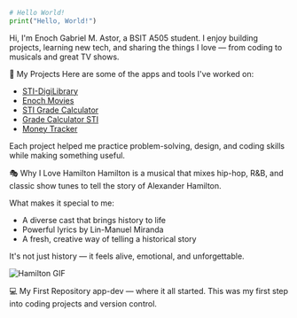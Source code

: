 ```python
# Hello World!
print("Hello, World!")
```

Hi, I'm Enoch Gabriel M. Astor, a BSIT A505 student.
I enjoy building projects, learning new tech, and sharing the things I love — from coding to musicals and great TV shows.

🚀 My Projects
Here are some of the apps and tools I've worked on:
- [STI-DigiLibrary](https://github.com/Enichh/STI-DigiLibrary)
- [Enoch Movies](https://enochmovies.netlify.app/)
- [STI Grade Calculator](https://stigradecalculator.netlify.app/)
- [Grade Calculator STI](https://gradecalculatorsti.netlify.app/)
- [Money Tracker](https://moneytrackerenoch.netlify.app/)

Each project helped me practice problem-solving, design, and coding skills while making something useful.

🎭 Why I Love Hamilton
Hamilton is a musical that mixes hip-hop, R&B, and classic show tunes to tell the story of Alexander Hamilton.

What makes it special to me:
- A diverse cast that brings history to life
- Powerful lyrics by Lin-Manuel Miranda
- A fresh, creative way of telling a historical story

It's not just history — it feels alive, emotional, and unforgettable.

![Hamilton GIF](https://media.giphy.com/media/9rJQoNtUVVTDG/giphy.gif)

💻 My First Repository
app-dev — where it all started. This was my first step into coding projects and version control.


